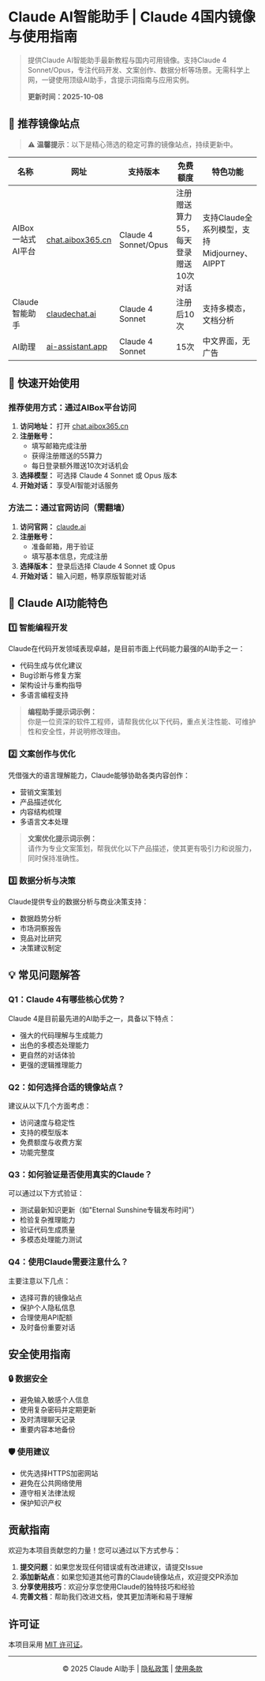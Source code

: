 # Claude AI智能助手 | Claude 4国内镜像与使用指南

> 提供Claude AI智能助手最新教程与国内可用镜像。支持Claude 4 Sonnet/Opus，专注代码开发、文案创作、数据分析等场景。无需科学上网，一键使用顶级AI助手，含提示词指南与应用实例。
>
> **更新时间：2025-10-08**


## 🚀 推荐镜像站点

> ⚠️ **温馨提示**：以下是精心筛选的稳定可靠的镜像站点，持续更新中。

| 名称 | 网址 | 支持版本 | 免费额度 | 特色功能 |
|------|------|----------|----------|----------|
| AIBox 一站式AI平台 | [chat.aibox365.cn](https://chat.aibox365.cn) | Claude 4 Sonnet/Opus | 注册赠送算力55，每天登录赠送10次对话 | 支持Claude全系列模型，支持Midjourney、AIPPT |
| Claude智能助手 | [claudechat.ai](https://claudechat.ai) | Claude 4 Sonnet | 注册后10次 | 支持多模态，文档分析 |
| AI助理 | [ai-assistant.app](https://ai-assistant.app) | Claude 4 Sonnet | 15次 | 中文界面，无广告 |

## 📝 快速开始使用

### 推荐使用方式：通过AIBox平台访问

1. **访问地址：** 打开 [chat.aibox365.cn](https://chat.aibox365.cn)
2. **注册账号：** 
   - 填写邮箱完成注册
   - 获得注册赠送的55算力
   - 每日登录额外赠送10次对话机会
3. **选择模型：** 可选择 Claude 4 Sonnet 或 Opus 版本
4. **开始对话：** 享受AI智能对话服务

### 方法二：通过官网访问（需翻墙）

1. **访问官网：** [claude.ai](https://claude.ai)
2. **注册账号：**
   - 准备邮箱，用于验证
   - 填写基本信息，完成注册
3. **选择版本：** 登录后选择 Claude 4 Sonnet 或 Opus
4. **开始对话：** 输入问题，畅享原版智能对话

## 🎯 Claude AI功能特色

### 1️⃣ 智能编程开发

Claude在代码开发领域表现卓越，是目前市面上代码能力最强的AI助手之一：

- 代码生成与优化建议
- Bug诊断与修复方案
- 架构设计与重构指导
- 多语言编程支持

> **编程助手提示词示例：**  
> 你是一位资深的软件工程师，请帮我优化以下代码，重点关注性能、可维护性和安全性，并说明修改理由。

### 2️⃣ 文案创作与优化

凭借强大的语言理解能力，Claude能够协助各类内容创作：

- 营销文案策划
- 产品描述优化
- 内容结构梳理
- 多语言文本处理

> **文案优化提示词示例：**  
> 请作为专业文案策划，帮我优化以下产品描述，使其更有吸引力和说服力，同时保持准确性。

### 3️⃣ 数据分析与决策

Claude提供专业的数据分析与商业决策支持：

- 数据趋势分析
- 市场洞察报告
- 竞品对比研究
- 决策建议制定

## 💡 常见问题解答

### Q1：Claude 4有哪些核心优势？

Claude 4是目前最先进的AI助手之一，具备以下特点：

- 强大的代码理解与生成能力
- 出色的多模态处理能力
- 更自然的对话体验
- 更强的逻辑推理能力

### Q2：如何选择合适的镜像站点？

建议从以下几个方面考虑：

- 访问速度与稳定性
- 支持的模型版本
- 免费额度与收费方案
- 功能完整度

### Q3：如何验证是否使用真实的Claude？

可以通过以下方式验证：

- 测试最新知识更新（如"Eternal Sunshine专辑发布时间"）
- 检验复杂推理能力
- 验证代码生成质量
- 多模态处理能力测试

### Q4：使用Claude需要注意什么？

主要注意以下几点：

- 选择可靠的镜像站点
- 保护个人隐私信息
- 合理使用API配额
- 及时备份重要对话

## 安全使用指南

### 🔒 数据安全

- 避免输入敏感个人信息
- 使用复杂密码并定期更新
- 及时清理聊天记录
- 重要内容本地备份

### 🛡️ 使用建议

- 优先选择HTTPS加密网站
- 避免在公共网络使用
- 遵守相关法律法规
- 保护知识产权

## 贡献指南

欢迎为本项目贡献您的力量！您可以通过以下方式参与：

1. **提交问题**：如果您发现任何错误或有改进建议，请提交Issue
2. **添加新站点**：如果您知道其他可靠的Claude镜像站点，欢迎提交PR添加
3. **分享使用技巧**：欢迎分享您使用Claude的独特技巧和经验
4. **完善文档**：帮助我们改进文档，使其更加清晰和易于理解

## 许可证

本项目采用 [MIT 许可证](LICENSE)。

---

<p align="center">© 2025 Claude AI助手 | <a href="/privacy">隐私政策</a> | <a href="/terms">使用条款</a></p>
